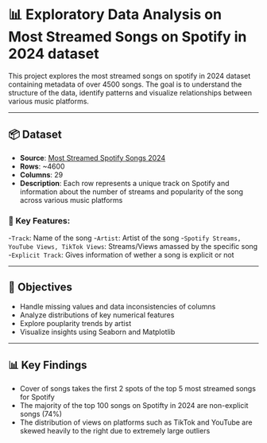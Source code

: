 # 📊 Exploratory Data Analysis on Most Streamed Songs on Spotify in 2024 dataset

This project explores the most streamed songs on spotify in 2024 dataset containing metadata of over 4500 songs. The goal is to understand the structure of the data, identify patterns and visualize relationships between various music platforms.

---

## 📦 Dataset 

- **Source**: [Most Streamed Spotify Songs 2024](https://www.kaggle.com/datasets/nelgiriyewithana/most-streamed-spotify-songs-2024/data)
- **Rows**: ~4600
- **Columns**: 29
- **Description**: Each row represents a unique track on Spotify and information about the number of streams and popularity of the song across various music platforms

### 🔑 Key Features:

-`Track`: Name of the song
-`Artist`: Artist of the song
-`Spotify Streams, YouTube Views, TikTok Views`: Streams/Views amassed by the specific song
-`Explicit Track`: Gives information of wether a song is explicit or not

---

## 🎯 Objectives

- Handle missing values and data inconsistencies of columns 
- Analyze distributions of key numerical features
- Explore pouplarity trends by artist
- Visualize insights using Seaborn and Matplotlib

---

## 📊 Key Findings

- Cover of songs takes the first 2 spots of the top 5 most streamed songs for Spotify 
- The majority of the top 100 songs on Spotifty in 2024 are non-explicit songs (74%)
- The distribution of views on platforms such as TikTok and YouTube are skewed heavily to the right due to extremely large outliers

